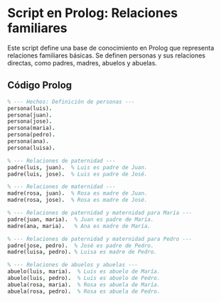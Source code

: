 # Script en Prolog: Relaciones familiares

Este script define una base de conocimiento en Prolog que representa relaciones familiares básicas. Se definen personas y sus relaciones directas, como padres, madres, abuelos y abuelas.

## Código Prolog

```prolog
% --- Hechos: Definición de personas ---
persona(luis).  
persona(juan).  
persona(jose).  
persona(maria).  
persona(pedro).  
persona(ana).  
persona(luisa).  

% --- Relaciones de paternidad ---
padre(luis, juan).  % Luis es padre de Juan.
padre(luis, jose).  % Luis es padre de José.

% --- Relaciones de maternidad ---
madre(rosa, juan).  % Rosa es madre de Juan.
madre(rosa, jose).  % Rosa es madre de José.

% --- Relaciones de paternidad y maternidad para María ---
padre(juan, maria).  % Juan es padre de María.
madre(ana, maria).   % Ana es madre de María.

% --- Relaciones de paternidad y maternidad para Pedro ---
padre(jose, pedro).  % José es padre de Pedro.
madre(luisa, pedro). % Luisa es madre de Pedro.

% --- Relaciones de abuelos y abuelas ---
abuelo(luis, maria).  % Luis es abuelo de María.
abuelo(luis, pedro).  % Luis es abuelo de Pedro.
abuela(rosa, maria).  % Rosa es abuela de María.
abuela(rosa, pedro).  % Rosa es abuela de Pedro.